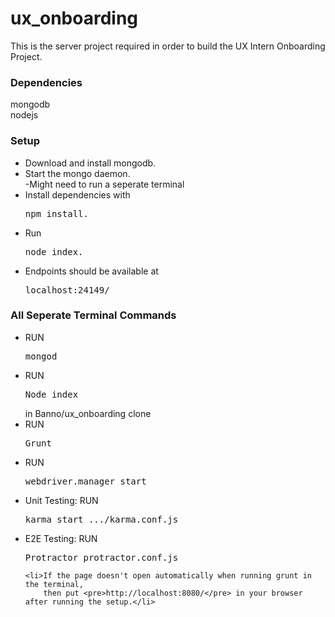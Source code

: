 # ux_onboarding
This is the server project required in order to build the UX Intern Onboarding Project.


<h3>Dependencies</h3>

mongodb<br />
nodejs


<h3>Setup</h3>

<ul>
<li>Download and install mongodb.</li>
<li>Start the mongo daemon.</li>
        -Might need to run a seperate terminal
<li>Install dependencies with <pre>npm install.</pre></li>
<li>Run <pre>node index.</pre></li>
<li>Endpoints should be available at <pre>localhost:24149/</pre></li>
</ul>


<h3>All Seperate Terminal Commands</h3>
<ul>
	<li>RUN <pre>mongod</pre></li>
	<li>RUN <pre>Node index</pre> in Banno/ux_onboarding clone</li>
	<li>RUN <pre>Grunt</pre></li>
	<li>RUN <pre>webdriver.manager start</pre></li>
	<li>Unit Testing: RUN <pre>karma start .../karma.conf.js</pre></li>
	<li>E2E Testing: RUN <pre>Protractor protractor.conf.js</pre></li>

	<li>If the page doesn't open automatically when running grunt in the terminal, 
		then put <pre>http://localhost:8080/</pre> in your browser after running the setup.</li>
</ul>